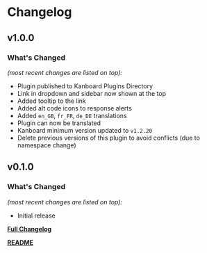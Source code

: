 # Changelog


## v1.0.0

### What's Changed

_(most recent changes are listed on top):_
- Plugin published to Kanboard Plugins Directory
- Link in dropdown and sidebar now shown at the top
- Added tooltip to the link
- Added alt code icons to response alerts
- Added `en_GB`, `fr_FR`, `de_DE` translations
- Plugin can now be translated
- Kanboard minimum version updated to `v1.2.20`
- Delete previous versions of this plugin to avoid conflicts (due to namespace change)


## v0.1.0

### What's Changed

_(most recent changes are listed on top):_
- Initial release


[**Full Changelog**](../master/changelog.md "See changes")

[**README**](../master/README.md "View README")
